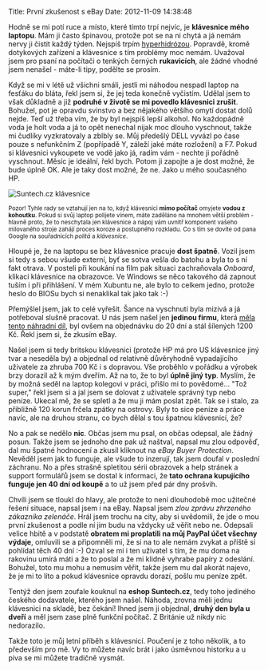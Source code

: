 Title: První zkušenost s eBay
Date: 2012-11-09 14:38:48

Hodně se mi potí ruce a místo, které tímto trpí nejvíc, je **klávesnice mého laptopu**. Mám ji často špinavou, protože pot se na ni chytá a já nemám nervy ji čistit každý týden. Nejspíš trpím [hyperhidrózou](https://cs.wikipedia.org/wiki/Hyperhidr%C3%B3za). Popravdě, kromě dotykových zařízení a klávesnice s tím problémy moc nemám. Uvažoval jsem pro psaní na počítači o tenkých černých **rukavicích**, ale žádné vhodné jsem nenašel - máte-li tipy, podělte se prosím.

Když se mi v létě už všichni smáli, jestli mi náhodou nespadl laptop na fesťáku do bláta, řekl jsem si, že jej teda konečně vyčistím. Udělal jsem to však důkladně a již **podruhé v životě se mi povedlo klávesnici zrušit**. Bohužel, pot je opravdu svinstvo a bez nějakého většího omytí dostat dolů nejde. Teď už třeba vím, že by byl nejspíš lepší alkohol. No každopádně voda je holt voda a já to opět nenechal nijak moc dlouho vyschnout, takže mi čudlíky vyzkratovaly a zblbly se. Můj předešlý DELL vyvázl po čase pouze s nefunkčním Z (popřípadě Y, záleží jaké máte rozložení) a F7. Pokud si klávesnici vykoupete ve vodě jako já, radím vám - nechte ji pořádně vyschnout. Měsíc je ideální, řekl bych. Potom ji zapojte a je dost možné, že bude úplně OK. Ale je taky dost možné, že ne. Jako u mého současného HP.

![Suntech.cz klávesnice]({static}/images/suntech-keyboard.jpg)

<small>Pozor! Tyhle rady se vztahují jen na to, když klávesnici **mimo počítač** omyjete **vodou z kohoutku**. Pokud si svůj laptop polijete vínem, máte zaděláno na mnohem větší problém - hlavně proto, že to neschytala jen klávesnice a nápoj vám uvnitř komponent vašeho milovaného stroje zahájí proces koroze a postupného rozkladu. Co s tím se dovíte od pana Google na souřadnicích *politá* a *klávesnice*.</small>

Hloupé je, že na laptopu se bez klávesnice pracuje **dost špatně**. Vozil jsem si tedy s sebou všude externí, byť se sotva vešla do batohu a byla to s ní fakt otrava. V posteli při koukání na film pak situaci zachraňovala *Onboard*, klikací klávesnice na obrazovce. Ve Windows se něco takového dá zapnout tuším i při přihlášení. V mém Xubuntu ne, ale bylo to celkem jedno, protože heslo do BIOSu bych si nenaklikal tak jako tak :-)

Přemýšlel jsem, jak to celé vyřešit. Šance na vyschnutí byla mizivá a já potřeboval slušně pracovat. U nás jsem našel jen **jedinou firmu**, která [měla tento náhradní díl](http://www.suntech.cz/produkt/138803-klavesnice-nahradni-pro-hp-elitebook-8440p-cz-sk), byl ovšem na objednávku do 20 dní a stál šílených 1200 Kč. Řekl jsem si, že zkusím eBay.

Našel jsem si tedy britskou klávesnici (protože HP má pro US klávesnice jiný tvar a neseděla by) a objednal od relativně důvěryhodně vypadajícího uživatele za zhruba 700 Kč i s dopravou. Vše proběhlo v pořádku a výrobek brzy dorazil až k mým dveřím. Až na to, že to byl **úplně jiný typ**. Myslím, že by možná seděl na laptop kolegovi v práci, přišlo mi to povědomé... "Tož super," řekl jsem si a jal jsem se dolovat z uživatele správný typ nebo peníze. Ukecal mě, že se spletl a že mu ji mám poslat zpět. Tak se i stalo, za přibližně 120 korun frčela zpátky na ostrovy. Byly to sice peníze a práce navíc, ale na druhou stranu, co bych dělal s tou špatnou klávesnicí, že?

No a pak se nedělo **nic**. Občas jsem mu psal, on občas odepsal, ale žádný posun. Takže jsem se jednoho dne pak už naštval, napsal mu zlou odpověď, dal mu špatné hodnocení a zkusil kliknout na *eBay Buyer Protection*. Nevěděl jsem jak to funguje, ale všude to inzerují, tak jsem doufal v poslední záchranu. No a přes strašně spletitou sérii obrazovek a help stránek a support formulářů jsem se dostal k informaci, že **tato ochrana kupujícího funguje jen 40 dní od koupě** a to už jsem před pár dny prošvih.

Chvíli jsem se tloukl do hlavy, ale protože to není dlouhodobě moc užitečné řešení situace, napsal jsem i na eBay. Napsal jsem *zlou zprávu zhrzeného zákazníka zelenáče*. Hrál jsem trochu na city, aby si uvědomili, že jde o mou první zkušenost a podle ní jim budu na vždycky už věřit nebo ne. Odepsali velice hbitě a v podstatě **obratem mi proplatili na můj PayPal účet všechny výdaje**, omluvili se a připomněli mi, že si na to ale nemám zvykat a příště si pohlídat těch 40 dní :-) Ozval se mi i ten uživatel s tím, že mu doma na rakovinu umírá máti a že to poslal a že mi klidně vyhrabe papíry z odeslání. Bohužel, toto mu mohu a nemusím věřit, takže jsem mu dal akorát najevo, že je mi to líto a pokud klávesnice opravdu dorazí, pošlu mu peníze zpět.

Tentýž den jsem zoufale kouknul na **eshop Suntech.cz**, tedy toho jediného českého dodavatele, kterého jsem našel. Náhoda, zrovna měli jednu klávesnici na skladě, bez čekání! Ihned jsem ji objednal, **druhý den byla u dveří** a měl jsem zase plně funkční počítač. Z Británie už nikdy nic nedorazilo.

Takže toto je můj letní příběh s klávesnicí. Poučení je z toho několik, a to především pro mě. Vy to můžete navíc brát i jako úsměvnou historku a u piva se mi můžete tradičně vysmát.
